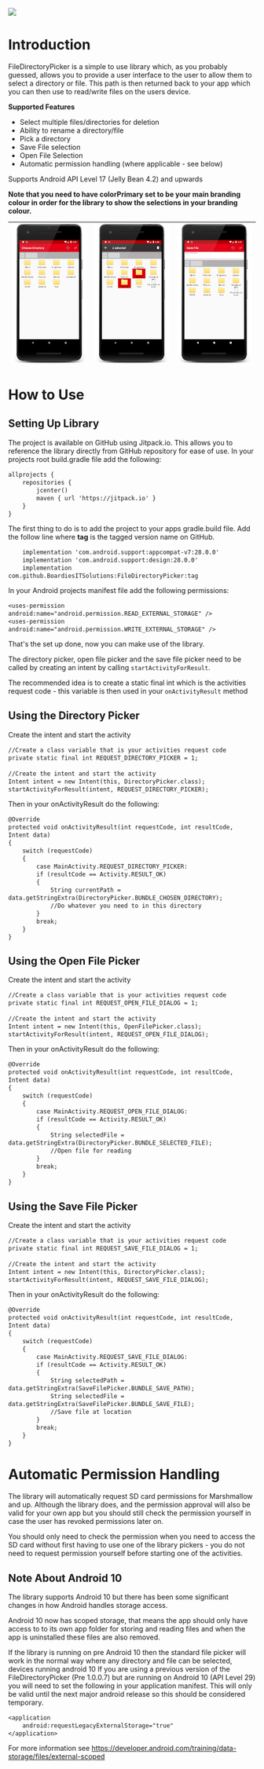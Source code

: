 [![](https://jitpack.io/v/BoardiesITSolutions/FileDirectoryPicker.svg)](https://jitpack.io/#BoardiesITSolutions/FileDirectoryPicker)
# Introduction
FileDirectoryPicker is a simple to use library which, as you probably guessed, allows you to provide
a user interface to the user to allow them to select a directory or file. This path is then
returned back to your app which you can then use to read/write files on the users device.

**Supported Features**
* Select multiple files/directories for deletion
* Ability to rename a directory/file
* Pick a directory
* Save File selection
* Open File Selection
* Automatic permission handling (where applicable - see below)

Supports Android API Level 17 (Jelly Bean 4.2) and upwards

**Note that you need to have colorPrimary set to be your main branding colour in order
for the library to show the selections in your branding colour.**

|![Directory Picker](screenshots/dir_picker.png)|![Selection](screenshots/selection.png)|![Save File](screenshots/save_file.png)|
|---|---|---|

# How to Use

## Setting Up Library
The project is available on GitHub using Jitpack.io. This allows you to reference the library
directly from GitHub repository for ease of use. In your projects root build.gradle file add the
following:
```
allprojects {
    repositories {
        jcenter()
        maven { url 'https://jitpack.io' }
    }
}
```
The first thing to do is to add the project to your apps gradle.build file. Add the follow line where
**tag** is the tagged version name on GitHub.

```
    implementation 'com.android.support:appcompat-v7:28.0.0'
    implementation 'com.android.support:design:28.0.0'
    implementation com.github.BoardiesITSolutions:FileDirectoryPicker:tag
```

In your Android projects manifest file add the following permissions:
```
<uses-permission android:name="android.permission.READ_EXTERNAL_STORAGE" />
<uses-permission android:name="android.permission.WRITE_EXTERNAL_STORAGE" />
```

That's the set up done, now you can make use of the library.

The directory picker, open file picker and the save file picker need to be called by
creating an intent by calling `startActivityForResult`.

The recommended idea is to create a static final int which is the activities request code - this
variable is then used in your `onActivityResult` method

## Using the Directory Picker
Create the intent and start the activity
```
//Create a class variable that is your activities request code
private static final int REQUEST_DIRECTORY_PICKER = 1;

//Create the intent and start the activity
Intent intent = new Intent(this, DirectoryPicker.class);
startActivityForResult(intent, REQUEST_DIRECTORY_PICKER);
```

Then in your onActivityResult do the following:
```
@Override
protected void onActivityResult(int requestCode, int resultCode, Intent data)
{
    switch (requestCode)
    {
        case MainActivity.REQUEST_DIRECTORY_PICKER:
        if (resultCode == Activity.RESULT_OK)
        {
            String currentPath = data.getStringExtra(DirectoryPicker.BUNDLE_CHOSEN_DIRECTORY);
            //Do whatever you need to in this directory
        }
        break;
    }
}
```

## Using the Open File Picker
Create the intent and start the activity
```
//Create a class variable that is your activities request code
private static final int REQUEST_OPEN_FILE_DIALOG = 1;

//Create the intent and start the activity
Intent intent = new Intent(this, OpenFilePicker.class);
startActivityForResult(intent, REQUEST_OPEN_FILE_DIALOG);
```

Then in your onActivityResult do the following:
```
@Override
protected void onActivityResult(int requestCode, int resultCode, Intent data)
{
    switch (requestCode)
    {
        case MainActivity.REQUEST_OPEN_FILE_DIALOG:
        if (resultCode == Activity.RESULT_OK)
        {
            String selectedFile = data.getStringExtra(DirectoryPicker.BUNDLE_SELECTED_FILE);
            //Open file for reading
        }
        break;
    }
}
```

## Using the Save File Picker
Create the intent and start the activity
```
//Create a class variable that is your activities request code
private static final int REQUEST_SAVE_FILE_DIALOG = 1;

//Create the intent and start the activity
Intent intent = new Intent(this, DirectoryPicker.class);
startActivityForResult(intent, REQUEST_SAVE_FILE_DIALOG);
```

Then in your onActivityResult do the following:
```
@Override
protected void onActivityResult(int requestCode, int resultCode, Intent data)
{
    switch (requestCode)
    {
        case MainActivity.REQUEST_SAVE_FILE_DIALOG:
        if (resultCode == Activity.RESULT_OK)
        {
            String selectedPath = data.getStringExtra(SaveFilePicker.BUNDLE_SAVE_PATH);
            String selectedFile = data.getStringExtra(SaveFilePicker.BUNDLE_SAVE_FILE);
            //Save file at location
        }
        break;
    }
}
```

# Automatic Permission Handling
The library will automatically request SD card permissions for Marshmallow and up. Although the library does, and the permission approval will also be valid for your own app but you should still check the permission yourself in case the user has revoked permissions later on. 

You should only need to check the permission when you need to access the SD card without first having to use one of the library pickers - you do not need to request permission yourself before starting one of the activities. 

## Note About Android 10
The library supports Android 10 but there has been some significant changes in how Android 
handles storage access. 

Android 10 now has scoped storage, that means the app should only have access to to its own app folder for storing and reading files and when the app is uninstalled
these files are also removed. 

If the library is running on pre Android 10 then the standard file picker will work in the normal way where any directory and file can be selected, devices running android 10
If you are using a previous version of the FileDirectoryPicker (Pre 1.0.0.7) but are running on Android 10 (API Level 29) you will need to set the following in your application
manifest. This will only be valid until the next major android release so this should be considered temporary. 
```
<application
    android:requestLegacyExternalStorage="true"
</application>
```

For more information see https://developer.android.com/training/data-storage/files/external-scoped
